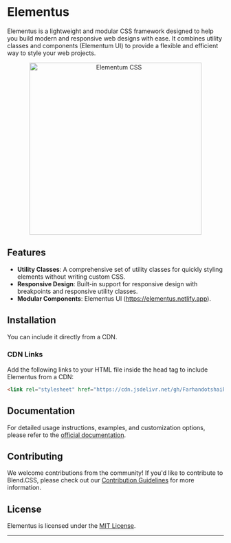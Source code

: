 # Elementus 

Elementus is a lightweight and modular CSS framework designed to help you build modern and responsive web designs with ease. It combines utility classes and components (Elementum UI) to provide a flexible and efficient way to style your web projects.

<p align="center">
  <a href="https://elementus.netlify.app" target="_blank">
    <picture>
      <img alt="Elementum CSS" src="./assets/img/Logo.png" height="400" width="400">
    </picture>
  </a>
</p>


## Features

- **Utility Classes**: A comprehensive set of utility classes for quickly styling elements without writing custom CSS.
- **Responsive Design**: Built-in support for responsive design with breakpoints and responsive utility classes.
- **Modular Components**: Elementus UI (https://elementus.netlify.app).

## Installation

You can include it directly from a CDN.

### CDN Links

Add the following links to your HTML file inside the head tag to include Elementus from a CDN:

```html
<link rel="stylesheet" href="https://cdn.jsdelivr.net/gh/Farhandotshaikh/ElementusLabs@main/assets/css/Elementus.min.css">
```


## Documentation

For detailed usage instructions, examples, and customization options, please refer to the [official documentation](https://elementus.netlify.app).

## Contributing

We welcome contributions from the community! If you'd like to contribute to Blend.CSS, please check out our [Contribution Guidelines](CONTRIBUTING.md) for more information.

## License

Elementus is licensed under the [MIT License](LICENSE).

---

